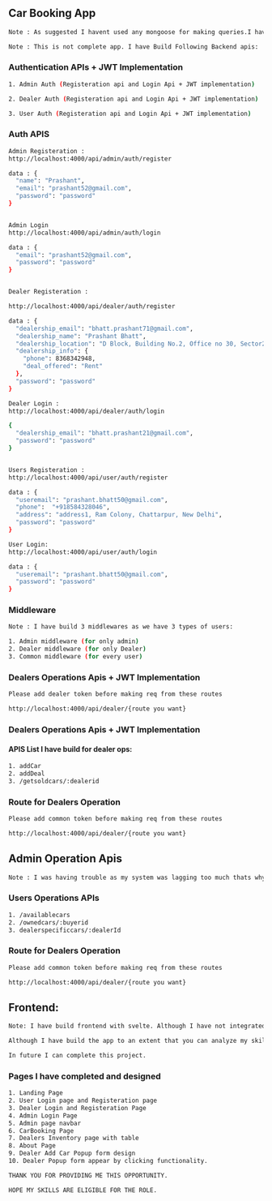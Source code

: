 ## Car Booking App


```bash 
Note : As suggested I havent used any mongoose for making queries.I have build all these with raw mongodb queries. For all queries I have build seperate functions for different users (admin, dealer, user) 
```

```bash 
Note : This is not complete app. I have Build Following Backend apis: 
```

### Authentication APIs + JWT Implementation

```bash
1. Admin Auth (Registeration api and Login Api + JWT implementation)

2. Dealer Auth (Registeration api and Login Api + JWT implementation)

3. User Auth (Registeration api and Login Api + JWT implementation)
```

### Auth APIS

```bash 
Admin Registeration : 
http://localhost:4000/api/admin/auth/register

data : {
  "name": "Prashant", 
  "email": "prashant52@gmail.com", 
  "password": "password"
}


Admin Login 
http://localhost:4000/api/admin/auth/login

data : {
  "email": "prashant52@gmail.com", 
  "password": "password"
}


Dealer Registeration : 

http://localhost:4000/api/dealer/auth/register

data : {
  "dealership_email": "bhatt.prashant71@gmail.com",
  "dealership_name": "Prashant Bhatt", 
  "dealership_location": "D Block, Building No.2, Office no 30, Sector21, Gurugram, Haryana",
  "dealership_info": { 
    "phone": 8368342948, 
    "deal_offered": "Rent"
  }, 
  "password": "password"
}

Dealer Login : 
http://localhost:4000/api/dealer/auth/login

{
  "dealership_email": "bhatt.prashant21@gmail.com",
  "password": "password"
}


Users Registeration : 
http://localhost:4000/api/user/auth/register

data : {
  "useremail": "prashant.bhatt50@gmail.com", 
  "phone":  "+918584328046", 
  "address": "address1, Ram Colony, Chattarpur, New Delhi", 
  "password": "password"
}

User Login: 
http://localhost:4000/api/user/auth/login

data : {
  "useremail": "prashant.bhatt50@gmail.com", 
  "password": "password"
}
```

### Middleware 

```bash
Note : I have build 3 middlewares as we have 3 types of users: 

1. Admin middleware (for only admin)
2. Dealer middleware (for only Dealer)
3. Common middleware (for every user)
```

### Dealers Operations Apis + JWT Implementation

```bash
Please add dealer token before making req from these routes

http://localhost:4000/api/dealer/{route you want}

```

### Dealers Operations Apis + JWT Implementation

#### APIS List I have build for dealer ops: 

```bash
1. addCar
2. addDeal
3. /getsoldcars/:dealerid
```

### Route for Dealers Operation
```bash
Please add common token before making req from these routes

http://localhost:4000/api/dealer/{route you want}

```

## Admin Operation Apis

```bash
Note : I was having trouble as my system was lagging too much thats why I was not able to complete the full Project.
```


### Users Operations APIs

```bash
1. /availablecars
2. /ownedcars/:buyerid
3. dealerspecificcars/:dealerId
```

### Route for Dealers Operation
```bash
Please add common token before making req from these routes

http://localhost:4000/api/dealer/{route you want}

```

## Frontend: 

```bash
Note: I have build frontend with svelte. Although I have not integrated Apis. As I have earlier there was a shortage of timing and system issue and I have also spend time in designing the frontend. So please excuse me.
```

```bash
Although I have build the app to an extent that you can analyze my skills.

In future I can complete this project.
```

### Pages I have completed and designed 

```bash
1. Landing Page
2. User Login page and Registeration page
3. Dealer Login and Registeration Page
4. Admin Login Page
5. Admin page navbar
6. CarBooking Page
7. Dealers Inventory page with table
8. About Page
9. Dealer Add Car Popup form design
10. Dealer Popup form appear by clicking functionality.
```

```bash
THANK YOU FOR PROVIDING ME THIS OPPORTUNITY.

HOPE MY SKILLS ARE ELIGIBLE FOR THE ROLE. 
```

